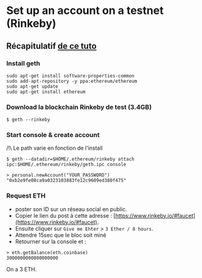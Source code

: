 # Set up an account on a testnet (Rinkeby)

## Récapitulatif [de ce tuto](https://gist.github.com/cryptogoth/10a98e8078cfd69f7ca892ddbdcf26bc)


### Install geth

```
sudo apt-get install software-properties-common
sudo add-apt-repository -y ppa:ethereum/ethereum
sudo apt-get update
sudo apt-get install ethereum
```

### Download la blockchain Rinkeby de test (3.4GB)

```
$ geth --rinkeby
```

### Start console & create account

/!\ Le path varie en fonction de l'install

```
$ geth --datadir=$HOME/.ethereum/rinkeby attach ipc:$HOME/.ethereum/rinkeby/geth.ipc console

> personal.newAccount("YOUR_PASSWORD")
"0xb2e9fe08ca9a0323103883fe12c9609ed380f475"
```

### Request ETH

- poster son ID sur un réseau social en public.
- Copier le lien du post à cette adresse : [https://www.rinkeby.io/#faucet](https://www.rinkeby.io/#faucet).
- Ensuite cliquer sur `Give me Ehter` > `3 Ether / 8 hours`.
- Attendre 15sec que le bloc soit miné
- Retourner sur la console et :

```
> eth.getBalance(eth.coinbase)
3000000000000000000
```

On a 3 ETH.

